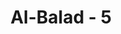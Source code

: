 ---
title: "Al-Balad - 5"
no: 5
arabic_no: ٥
ayah: اَيَحْسَبُ اَنْ لَّنْ يَّقْدِرَ عَلَيْهِ اَحَدٌ ۘ
translation: "Apakah dia (manusia) itu mengira bahwa tidak ada sesuatu pun yang berkuasa atasnya?"
tafsir: "Dalam ayat ini, Allah bertanya apakah manusia yang selalu berada dalam kesulitan, dan untuk bisa hidup harus mampu mengatasi kesulitan itu, dapat menyombongkan dirinya setelah berhasil dalam perjuangan itu. Menyombongkan diri itu misalnya menyangka dirinya begitu kuasanya sehingga berpandangan bahwa tidak akan ada seorang pun yang akan mampu menyaingi dan mengalahkannya, termasuk Allah sendiri. Ia tidak boleh berpandangan demikian karena bila ada seorang yang hebat, pasti akan ada lagi orang yang lebih hebat darinya. Di atas segala yang hebat itu, Allah adalah yang terhebat dari segala yang hebat, sebagaimana difirmankan-Nya:\n\nDan di atas setiap orang yang berpengetahuan ada yang lebih mengetahui. (Yusuf/12: 76)"
---